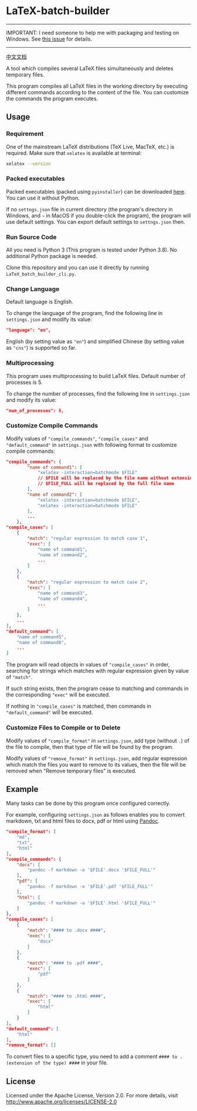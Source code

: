 # LaTeX-batch-builder

****

IMPORTANT: I need someone to help me with packaging and testing on Windows. See [this issue](https://github.com/ayhe123/LaTeX-batch-builder/issues/1) for details.

****

[中文文档](README_cns.md)

A tool which compiles several LaTeX files simultaneously and deletes temporary files.

This program compiles all LaTeX files in the working directory by executing different commands according to the content of the file. You can customize the commands the program executes.

## Usage

### Requirement

One of the mainstream LaTeX distributions (TeX Live, MacTeX, etc.) is required. Make sure that `xelatex` is available at terminal:

```bash
xelatex --version
```

### Packed executables

Packed executables (packed using `pyinstaller`) can be downloaded [here](https://github.com/ayhe123/LaTeX-batch-builder/releases). You can use it without Python.

If no `settngs.json` file in current directory (the program's directory in Windows, and `~` in MacOS if you double-click the program), the program will use default settings. You can export default settings to `settngs.json` then.

### Run Source Code

All you need is Python 3 (This program is tested under Python 3.8). No additional Python package is needed.

Clone this repository and you can use it directly by running `LaTeX_batch_builder_cli.py`.

### Change Language

Default language is English.

To change the language of the program, find the following line in `settings.json` and modify its value:

```json
"language": "en",
```

English (by setting value as `"en"`) and simplified Chinese (by setting value as `"cns"`) is supported so far.

### Multiprocessing

This program uses multiprocessing to build LaTeX files. Default number of processes is 5.

To change the number of processes, find the following line in `settings.json` and modify its value:

```json
"num_of_processes": 5,
```

### Customize Compile Commands

Modify values of `"compile_commands"`, `"compile_cases"` and `"default_command"` in `settings.json` with following format to customize compile commands:

```json
"compile_commands": {
        "name of command1": [
            "xelatex -interaction=batchmode $FILE"
            // $FILE will be replaced by the file name without extension
            // $FILE_FULL will be replaced by the full file name
        ],
        "name of command2": [
            "xelatex -interaction=batchmode $FILE",
            "xelatex -interaction=batchmode $FILE"
        ],
        ...
    },
"compile_cases": [
    {
        "match": "regular expression to match case 1",
        "exec": [
            "name of command1",
            "name of command2",
            ...
        ]
    },
    {
        "match": "regular expression to match case 2",
        "exec": [
            "name of command3",
            "name of command4",
            ...
        ]
    },
    ...
],
"default_command": [
    "name of command5",
    "name of command6",
    ...
]
```

The program will read objects in values of `"compile_cases"` in order, searching for strings which matches with regular expression given by value of `"match"`.

If such string exists, then the program cease to matching and commands in the corresponding `"exec"` will be executed.

If nothing in `"compile_cases"` is matched, then commands in `"default_command"` will be executed.

### Customize Files to Compile or to Delete

Modify values of `"compile_format"` in `settings.json`, add type (without `.`) of the file to compile, then that type of file will be found by the program.

Modify values of `"remove_format"` in `settings.json`, add regular expression which match the files you want to remove to its values, then the file will be removed when "Remove temporary files" is executed.

## Example

Many tasks can be done by this program once configured correctly.

For example, configuring `settings.json` as follows enables you to convert markdown, txt and html files to docx, pdf or html using [Pandoc](https://pandoc.org/).

```json
"compile_format": [
    "md",
    "txt",
    "html"
],
"compile_commands": {
    "docx": [
        "pandoc -f markdown -o '$FILE'.docx '$FILE_FULL'"
    ],
    "pdf": [
        "pandoc -f markdown -o '$FILE'.pdf '$FILE_FULL'"
    ],
    "html": [
        "pandoc -f markdown -o '$FILE'.html '$FILE_FULL'"
    ]
},
"compile_cases": [
    {
        "match": "#### to .docx ####",
        "exec": [
            "docx"
        ]
    },
    {
        "match": "#### to .pdf ####",
        "exec": [
            "pdf"
        ]
    },
    {
        "match": "#### to .html ####",
        "exec": [
            "html"
        ]
    }
],
"default_command": [
    "html"
],
"remove_format": []
```

To convert files to a specific type, you need to add a comment `#### to .(extension of the type) ####` in your file.

## License

Licensed under the Apache License, Version 2.0. For more details, visit http://www.apache.org/licenses/LICENSE-2.0
